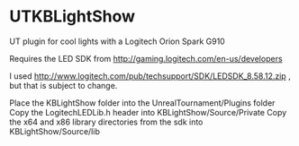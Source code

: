 # UTKBLightShow
UT plugin for cool lights with a Logitech Orion Spark G910

Requires the LED SDK from http://gaming.logitech.com/en-us/developers

I used http://www.logitech.com/pub/techsupport/SDK/LEDSDK_8.58.12.zip , but that is subject to change.

Place the KBLightShow folder into the UnrealTournament/Plugins folder
Copy the LogitechLEDLib.h header into KBLightShow/Source/Private
Copy the x64 and x86 library directories from the sdk into KBLightShow/Source/lib

